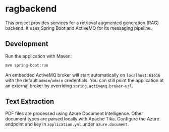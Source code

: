 # ragbackend

This project provides services for a retrieval augmented generation (RAG) backend. It uses Spring Boot and ActiveMQ for its messaging pipeline.

## Development

Run the application with Maven:

```bash
mvn spring-boot:run
```

An embedded ActiveMQ broker will start automatically on `localhost:61616` with the default `admin`/`admin` credentials. You can still point the application at an external broker by overriding `spring.activemq.broker-url`.

## Text Extraction

PDF files are processed using Azure Document Intelligence. Other document
types are parsed locally with Apache Tika. Configure the Azure endpoint and
key in `application.yml` under `azure.document`.
